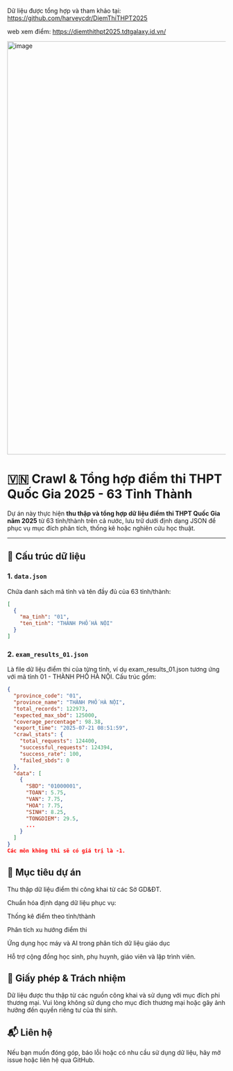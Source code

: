 Dữ liệu được tổng hợp và tham khảo tại: https://github.com/harveycdr/DiemThiTHPT2025

web xem điểm: https://diemthithpt2025.tdtgalaxy.id.vn/

<img width="1391" height="952" alt="image" src="https://github.com/user-attachments/assets/b245a12f-a7d2-45fa-ae43-59d2330bb97a" />


# 🇻🇳 Crawl & Tổng hợp điểm thi THPT Quốc Gia 2025 - 63 Tỉnh Thành

Dự án này thực hiện **thu thập và tổng hợp dữ liệu điểm thi THPT Quốc Gia năm 2025** từ 63 tỉnh/thành trên cả nước, lưu trữ dưới định dạng JSON để phục vụ mục đích phân tích, thống kê hoặc nghiên cứu học thuật.

---

## 📁 Cấu trúc dữ liệu

### 1. `data.json`

Chứa danh sách mã tỉnh và tên đầy đủ của 63 tỉnh/thành:

```json
[
  {
    "ma_tinh": "01",
    "ten_tinh": "THÀNH PHỐ HÀ NỘI"
  }
]
```

### 2. `exam_results_01.json`

Là file dữ liệu điểm thi của từng tỉnh, ví dụ exam_results_01.json tương ứng với mã tỉnh 01 - THÀNH PHỐ HÀ NỘI. Cấu trúc gồm:

```json
{
  "province_code": "01",
  "province_name": "THÀNH PHỐ HÀ NỘI",
  "total_records": 122973,
  "expected_max_sbd": 125000,
  "coverage_percentage": 98.38,
  "export_time": "2025-07-21 08:51:59",
  "crawl_stats": {
    "total_requests": 124400,
    "successful_requests": 124394,
    "success_rate": 100,
    "failed_sbds": 0
  },
  "data": [
    {
      "SBD": "01000001",
      "TOAN": 5.75,
      "VAN": 7.75,
      "HOA": 7.75,
      "SINH": 8.25,
      "TONGDIEM": 29.5,
      ...
    }
  ]
}
Các môn không thi sẽ có giá trị là -1.

```

## 🎯 Mục tiêu dự án
Thu thập dữ liệu điểm thi công khai từ các Sở GD&ĐT.

Chuẩn hóa định dạng dữ liệu phục vụ:

Thống kê điểm theo tỉnh/thành

Phân tích xu hướng điểm thi

Ứng dụng học máy và AI trong phân tích dữ liệu giáo dục

Hỗ trợ cộng đồng học sinh, phụ huynh, giáo viên và lập trình viên.


## 📜 Giấy phép & Trách nhiệm
Dữ liệu được thu thập từ các nguồn công khai và sử dụng với mục đích phi thương mại. Vui lòng không sử dụng cho mục đích thương mại hoặc gây ảnh hưởng đến quyền riêng tư của thí sinh.

## 📬 Liên hệ
Nếu bạn muốn đóng góp, báo lỗi hoặc có nhu cầu sử dụng dữ liệu, hãy mở issue hoặc liên hệ qua GitHub.
